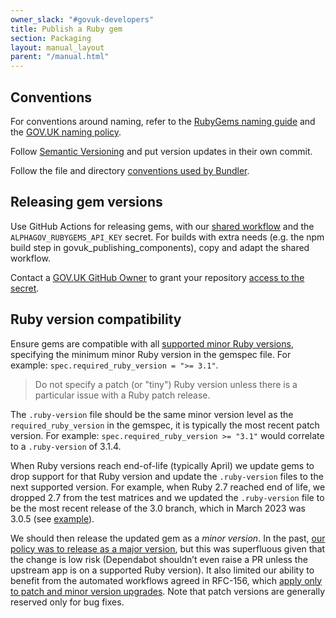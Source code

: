 ```yaml
---
owner_slack: "#govuk-developers"
title: Publish a Ruby gem
section: Packaging
layout: manual_layout
parent: "/manual.html"
---
```


## Conventions

For conventions around naming, refer to the [RubyGems naming guide][] and the
[GOV.UK naming policy][].

Follow [Semantic Versioning][] and put version updates in their own commit.

Follow the file and directory [conventions used by Bundler][].

[conventions used by Bundler]: https://bundler.io/guides/creating_gem.html
[Semantic Versioning]: https://semver.org/
[RubyGems naming guide]: http://guides.rubygems.org/name-your-gem/
[GOV.UK naming policy]: /manual/naming.html#naming-gems

## Releasing gem versions

Use GitHub Actions for releasing gems, with our [shared workflow][] and the
`ALPHAGOV_RUBYGEMS_API_KEY` secret. For builds with extra needs (e.g. the npm
build step in govuk_publishing_components), copy and adapt the shared workflow.

Contact a [GOV.UK GitHub Owner][] to grant your repository
[access to the secret][].

[shared workflow]: https://github.com/alphagov/govuk-infrastructure/blob/main/.github/workflows/publish-rubygem.yaml
[GOV.UK GitHub Owner]: mailto:govuk-github-owners@digital.cabinet-office.gov.uk
[access to the secret]: https://github.com/organizations/alphagov/settings/secrets/actions

## Ruby version compatibility

Ensure gems are compatible with all [supported minor Ruby
versions][supported-rubies], specifying the minimum minor Ruby version in the gemspec
file. For example: `spec.required_ruby_version = ">= 3.1"`.

> Do not specify a patch (or "tiny") Ruby version unless there is a particular issue with a Ruby patch release.

The `.ruby-version` file should be the same minor version level as the
`required_ruby_version` in the gemspec, it is typically the most recent patch version.
For example: `spec.required_ruby_version >= "3.1"` would correlate to a `.ruby-version`
of 3.1.4.

When Ruby versions reach end-of-life (typically April) we update gems
to drop support for that Ruby version and update the `.ruby-version` files to
the next supported version. For example, when Ruby 2.7 reached end of life, we dropped 2.7
from the test matrices and we updated the `.ruby-version` file to be the most
recent release of the 3.0 branch, which in March 2023 was 3.0.5
(see [example][example-pr-dropping-ruby-support]).

We should then release the updated gem as a *minor version*.
In the past, [our policy was to release as a major version][old-policy-major-version],
but this was superfluous given that the change is low risk (Dependabot shouldn’t
even raise a PR unless the upstream app is on a supported Ruby version). It also
limited our ability to benefit from the automated workflows agreed in RFC-156,
which [apply only to patch and minor version upgrades][rfc-156-versions].
Note that patch versions are generally reserved only for bug fixes.

[example-pr-dropping-ruby-support]: https://github.com/alphagov/gds-api-adapters/pull/1191
[minimum-ruby-gem]: https://github.com/alphagov/govuk_sidekiq/blob/12183f8781f2755e185e6a14a722e6f3892bda4a/govuk_sidekiq.gemspec#L19
[old-policy-major-version]: https://github.com/alphagov/govuk-developer-docs/pull/3932
[rfc-156-versions]: https://github.com/alphagov/govuk-rfcs/blob/main/rfc-156-auto-merge-internal-prs.md#4-version-increase-is-patch-or-minor
[supported-rubies]: https://www.ruby-lang.org/en/downloads/branches/
[testing-gems]: /manual/test-and-build-a-project-with-github-actions.html#a-ruby-gem
